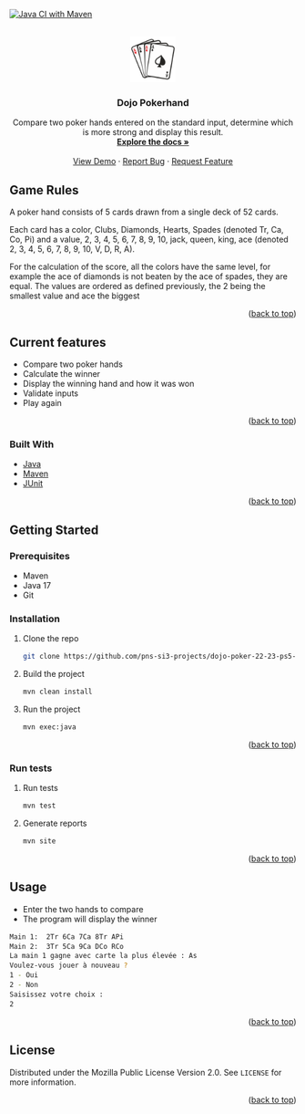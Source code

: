 
<!-- PROJECT SHIELDS -->
<!--
*** I'm using markdown "reference style" links for readability.
*** Reference links are enclosed in brackets [ ] instead of parentheses ( ).
*** See the bottom of this document for the declaration of the reference variables
*** for contributors-url, forks-url, etc. This is an optional, concise syntax you may use.
*** https://www.markdownguide.org/basic-syntax/#reference-style-links
-->

[//]: # ([![Contributors][contributors-shield]][contributors-url])

[//]: # ([![Forks][forks-shield]][forks-url])

[//]: # ([![Stargazers][stars-shield]][stars-url])

[//]: # ([![Issues][issues-shield]][issues-url])

[//]: # ([![MIT License][license-shield]][license-url])

[//]: # ([![LinkedIn][linkedin-shield]][linkedin-url])
[![Java CI with Maven](https://github.com/pns-si3-projects/dojo-poker-22-23-ps5-22-23-poker-f/actions/workflows/github-actions-maven-test-build.yml/badge.svg)](https://github.com/pns-si3-projects/dojo-poker-22-23-ps5-22-23-poker-f/actions/workflows/github-actions-maven-test-build.yml)


<!-- PROJECT LOGO -->
<br />
<div align="center">
  <a href="https://github.com/pns-si3-projects/dojo-poker-22-23-ps5-22-23-poker-f">
    <img src="readme-data/logo.png" alt="Logo" width="80" height="80">

  </a>

<h3 align="center">Dojo Pokerhand</h3>

  <p align="center">
    Compare two poker hands entered on the standard input, determine which is more
strong and display this result.
    <br />
    <a href="https://github.com/pns-si3-projects/dojo-poker-22-23-ps5-22-23-poker-f"><strong>Explore the docs »</strong></a>
    <br />
    <br />
    <a href="https://github.com/pns-si3-projects/dojo-poker-22-23-ps5-22-23-poker-f">View Demo</a>
    ·
    <a href="https://github.com/pns-si3-projects/dojo-poker-22-23-ps5-22-23-poker-f/issues">Report Bug</a>
    ·
    <a href="https://github.com/pns-si3-projects/dojo-poker-22-23-ps5-22-23-poker-f/issues">Request Feature</a>
  </p>
</div>


[//]: # (<!-- TABLE OF CONTENTS -->)

[//]: # (<details>)

[//]: # (  <summary>Table of Contents</summary>)

[//]: # (  <ol>)

[//]: # (    <li>)

[//]: # (      <a href="#about-the-project">About The Project</a>)

[//]: # (      <ul>)

[//]: # (        <li><a href="#built-with">Built With</a></li>)

[//]: # (      </ul>)

[//]: # (    </li>)

[//]: # (    <li>)

[//]: # (      <a href="#getting-started">Getting Started</a>)

[//]: # (      <ul>)

[//]: # (        <li><a href="#prerequisites">Prerequisites</a></li>)

[//]: # (        <li><a href="#installation">Installation</a></li>)

[//]: # (      </ul>)

[//]: # (    </li>)

[//]: # (    <li><a href="#usage">Usage</a></li>)

[//]: # (    <li><a href="#contributing">Contributing</a></li>)

[//]: # (    <li><a href="#license">License</a></li>)

[//]: # (  </ol>)

[//]: # (</details>)



<!-- ABOUT THE PROJECT -->

## Game Rules

A poker hand consists of 5 cards drawn from a single deck of 52 cards.

Each card has a color, Clubs, Diamonds, Hearts, Spades (denoted Tr, Ca, Co, Pi) and a value, 2, 3, 4, 5, 6, 7, 8, 9, 10,
jack, queen, king, ace (denoted 2, 3, 4, 5, 6, 7, 8, 9, 10, V, D, R, A).

For the calculation of the score, all the colors have the same level,
for example the ace of diamonds is not beaten by the ace of spades, they are
equal. The values are ordered as defined previously, the 2 being the smallest value
and ace the biggest


<p align="right">(<a href="#readme-top">back to top</a>)</p>


## Current features

* Compare two poker hands
* Calculate the winner
* Display the winning hand and how it was won
* Validate inputs
* Play again

<p align="right">(<a href="#readme-top">back to top</a>)</p>

### Built With

* [Java](https://www.java.com/fr/)
* [Maven](https://maven.apache.org/)
* [JUnit](https://junit.org/junit5/)

<p align="right">(<a href="#readme-top">back to top</a>)</p>



<!-- GETTING STARTED -->

## Getting Started

### Prerequisites

* Maven
* Java 17
* Git

### Installation

1. Clone the repo
   ```sh
   git clone https://github.com/pns-si3-projects/dojo-poker-22-23-ps5-22-23-poker-f
   ```
2. Build the project
   ```sh
   mvn clean install
   ```
3. Run the project
   ```sh
   mvn exec:java
   ```

<p align="right">(<a href="#readme-top">back to top</a>)</p>

### Run tests

1. Run tests
   ```sh
   mvn test
   ```
2. Generate reports
   ```sh
   mvn site
   ```

<p align="right">(<a href="#readme-top">back to top</a>)</p>

<!-- USAGE EXAMPLES -->

## Usage

* Enter the two hands to compare
* The program will display the winner

```sh
Main 1:  2Tr 6Ca 7Ca 8Tr APi
Main 2:  3Tr 5Ca 9Ca DCo RCo
La main 1 gagne avec carte la plus élevée : As
Voulez-vous jouer à nouveau ?
1 - Oui
2 - Non
Saisissez votre choix : 
2
```

<p align="right">(<a href="#readme-top">back to top</a>)</p>


[//]: # ()

[//]: # (<!-- ROADMAP -->)

[//]: # ()

[//]: # (## Roadmap)

[//]: # ()

[//]: # (- [ ] Feature 1)

[//]: # (- [ ] Feature 2)

[//]: # (- [ ] Feature 3)

[//]: # (    - [ ] Nested Feature)

[//]: # ()

[//]: # (See the [open issues]&#40;https://github.com/pns-si3-projects/dojo-poker-22-23-ps5-22-23-poker-f/issues&#41; for a full list of)

[//]: # (proposed features &#40;and)

[//]: # (known issues&#41;.)

[//]: # ()

[//]: # (<p align="right">&#40;<a href="#readme-top">back to top</a>&#41;</p>)

[//]: # ()


[//]: # (<!-- CONTRIBUTING -->)

[//]: # ()

[//]: # (## Contributing)

[//]: # ()

[//]: # (Contributions are what make the open source community such an amazing place to learn, inspire, and create. Any)

[//]: # (contributions you make are **greatly appreciated**.)

[//]: # ()

[//]: # (If you have a suggestion that would make this better, please fork the repo and create a pull request. You can also)

[//]: # (simply open an issue with the tag "enhancement".)

[//]: # (Don't forget to give the project a star! Thanks again!)

[//]: # ()

[//]: # (1. Fork the Project)

[//]: # (2. Create your Feature Branch &#40;`git checkout -b feature/AmazingFeature`&#41;)

[//]: # (3. Commit your Changes &#40;`git commit -m 'Add some AmazingFeature'`&#41;)

[//]: # (4. Push to the Branch &#40;`git push origin feature/AmazingFeature`&#41;)

[//]: # (5. Open a Pull Request)

[//]: # ()

[//]: # (<p align="right">&#40;<a href="#readme-top">back to top</a>&#41;</p>)

[//]: # ()


<!-- LICENSE -->

## License

Distributed under the Mozilla Public License Version 2.0. See `LICENSE` for more information.

<p align="right">(<a href="#readme-top">back to top</a>)</p>



<!-- CONTACT -->

[//]: # (## Contact)

[//]: # ()

[//]: # (Your Name - [@twitter_handle]&#40;https://twitter.com/twitter_handle&#41; - email@email_client.com)

[//]: # ()

[//]: # (Project)

[//]: # (Link: [https://github.com/pns-si3-projects/dojo-poker-22-23-ps5-22-23-poker-f]&#40;https://github.com/pns-si3-projects/dojo-poker-22-23-ps5-22-23-poker-f&#41;)

[//]: # ()

[//]: # (<p align="right">&#40;<a href="#readme-top">back to top</a>&#41;</p>)

[//]: # ()

[//]: # ()

[//]: # ()

[//]: # (<!-- ACKNOWLEDGMENTS -->)

[//]: # ()

[//]: # (## Acknowledgments)

[//]: # ()

[//]: # (* []&#40;&#41;)

[//]: # (* []&#40;&#41;)

[//]: # (* []&#40;&#41;)

[//]: # ()

[//]: # (<p align="right">&#40;<a href="#readme-top">back to top</a>&#41;</p>)

[//]: # ()


<!-- MARKDOWN LINKS & IMAGES -->
<!-- https://www.markdownguide.org/basic-syntax/#reference-style-links -->

[contributors-shield]: https://img.shields.io/github/contributors/pns-si3-projects/dojo-poker-22-23-ps5-22-23-poker-f.svg?style=for-the-badge

[contributors-url]: https://github.com/pns-si3-projects/dojo-poker-22-23-ps5-22-23-poker-f/graphs/contributors

[forks-shield]: https://img.shields.io/github/forks/pns-si3-projects/dojo-poker-22-23-ps5-22-23-poker-f.svg?style=for-the-badge

[forks-url]: https://github.com/pns-si3-projects/dojo-poker-22-23-ps5-22-23-poker-f/network/members

[stars-shield]: https://img.shields.io/github/stars/pns-si3-projects/dojo-poker-22-23-ps5-22-23-poker-f.svg?style=for-the-badge

[stars-url]: https://github.com/pns-si3-projects/dojo-poker-22-23-ps5-22-23-poker-f/stargazers

[issues-shield]: https://img.shields.io/github/issues/pns-si3-projects/dojo-poker-22-23-ps5-22-23-poker-f.svg?style=for-the-badge

[issues-url]: https://github.com/pns-si3-projects/dojo-poker-22-23-ps5-22-23-poker-f/issues

[license-shield]: https://img.shields.io/github/license/pns-si3-projects/dojo-poker-22-23-ps5-22-23-poker-f.svg?style=for-the-badge

[license-url]: https://github.com/pns-si3-projects/dojo-poker-22-23-ps5-22-23-poker-f/blob/master/LICENSE.txt

[linkedin-shield]: https://img.shields.io/badge/-LinkedIn-black.svg?style=for-the-badge&logo=linkedin&colorB=555

[linkedin-url]: https://linkedin.com/in/linkedin_username
